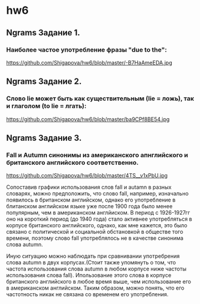 # hw6

## Ngrams Задание 1. 

### Наиболее частое употребление фразы "due to the":

https://github.com/Shigapova/hw6/blob/master/-B7HaAmeEDA.jpg

## Ngrams Задание 2. 

### Слово lie может быть как существительным (lie = ложь), так и глаголом (to lie = лгать):

https://github.com/Shigapova/hw6/blob/master/ba9CPf8BE54.jpg

## Ngrams Задание 3. 

### Fall и Autumn синонимы из американского апнглийского и британского английского соответственно. 

https://github.com/Shigapova/hw6/blob/master/4TS__v1xPbU.jpg

Сопоставив графики использования слов fall и autamn в разных словарях, можно предположить, что слово fall, например, изначально появилось в британском английском, однако его употребление в блитанском английском языке уже после 1900 года было менее популярным, чем в американском англйиском. В период с 1926-1927гг оно на короткий период (до 1940 года) стало активнее употребляться в корпусе британского английского, однако, как мне кажется, это было связано с политической и социальной обстановкой в обществе того времени, поэтому слово fall употреблялось не в качестве синонима слова autumn. 

Иную ситуацию можно наблюдать при сравнивании употребрения слова autumn в двух корпусах.(Стоит также упомянуть о том, что частота использования слова autumn в любом корпусе ниже частоты использования слова fall). Ипользование этого слова в корпусе британского английского в любое время выше, чем использование его в американском английском. Таким образом, можно понять, что его частотность никак не связана со временем его употребления. 
